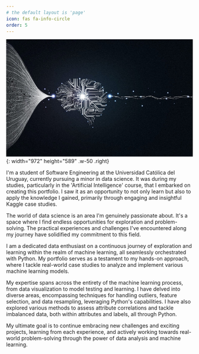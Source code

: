 ```yaml
---
# the default layout is 'page'
icon: fas fa-info-circle
order: 5
---
```



![AboutBig](/assets/img/favicons/mlgod.jpg){: width="972" height="589" .w-50 .right}


I'm a student of Software Engineering at the Universidad Católica del Uruguay, currently pursuing a minor in data science. It was during my studies, particularly in the 'Artificial Intelligence' course, that I embarked on creating this portfolio. I saw it as an opportunity to not only learn but also to apply the knowledge I gained, primarily through engaging and insightful Kaggle case studies.

The world of data science is an area I'm genuinely passionate about. It's a space where I find endless opportunities for exploration and problem-solving. The practical experiences and challenges I've encountered along my journey have solidified my commitment to this field.


I am a dedicated data enthusiast on a continuous journey of exploration and learning within the realm of machine learning, all seamlessly orchestrated with Python. My portfolio serves as a testament to my hands-on approach, where I tackle real-world case studies to analyze and implement various machine learning models.

My expertise spans across the entirety of the machine learning process, from data visualization to model testing and learning. I have delved into diverse areas, encompassing techniques for handling outliers, feature selection, and data resampling, leveraging Python's capabilities. I have also explored various methods to assess attribute correlations and tackle imbalanced data, both within attributes and labels, all through Python.

My ultimate goal is to continue embracing new challenges and exciting projects, learning from each experience, and actively working towards real-world problem-solving through the power of data analysis and machine learning.
